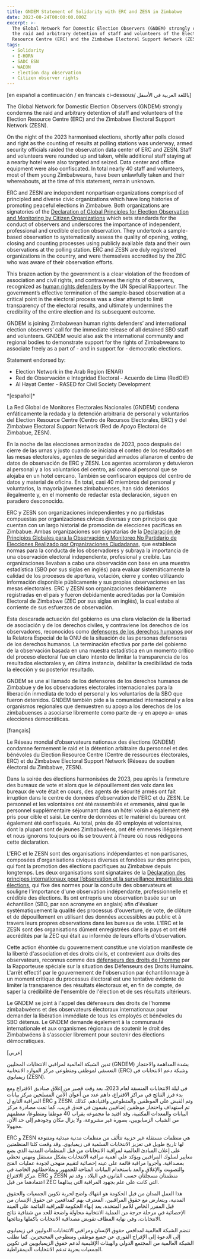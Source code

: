 ```yaml
---
title: GNDEM Statement of Solidarity with ERC and ZESN in Zimbabwe
date: 2023-08-24T00:00:00.000Z
excerpt: >-
  The Global Network for Domestic Election Observers (GNDEM) strongly condemns
  the raid and arbitrary detention of staff and volunteers of the Electoral
  Resource Centre (ERC) and the Zimbabwe Electoral Support Network (ZESN).
tags:
  - Solidarity
  - E-HORN
  - SADC ESN
  - WAEON
  - Election day observation
  - Citizen observer rights
---
```


\[en español a continuación / en francais ci-dessous/ باللغة العربية في الأسفل]

The Global Network for Domestic Election Observers (GNDEM) strongly condemns the raid and arbitrary detention of staff and volunteers of the Election Resource Centre (ERC) and the Zimbabwe Electoral Support Network (ZESN). 

On the night of the 2023 harmonised elections, shortly after polls closed and right as the counting of results at polling stations was underway, armed security officials raided the observation data center of ERC and ZESN. Staff and volunteers were rounded up and taken, while additional staff staying at a nearby hotel were also targeted and seized. Data center and office equipment were also confiscated. In total nearly 40 staff and volunteers, most of them young Zimbabweans, have been unlawfully taken and their whereabouts, at the time of this statement, remain unknown. 

ERC and ZESN are independent nonpartisan organizations comprised of principled and diverse civic organizations which have long histories of promoting peaceful elections in Zimbabwe. Both organizations are signatories of the [Declaration of Global Principles for Election Observation and Monitoring by Citizen Organizations](https://gndem.org/declaration-of-global-principles/) which sets standards for the conduct of observers and underscores the importance of independent, professional and credible election observation. They undertook a sample-based observation to systematically assess the quality of opening, voting, closing and counting processes using publicly available data and their own observations at the polling station. ERC and ZESN are duly registered organizations in the country, and were themselves accredited by the ZEC who was aware of their observation efforts.

This brazen action by the government is a clear violation of the freedom of association and civil rights, and contravenes the rights of observers, recognized as [human rights defenders](https://srdefenders.org/information/the-situation-of-election-observers-as-human-rights-defenders%ef%bf%bc/) by the UN Special Rapporteur. The government’s effective termination of the sample-based observation at a critical point in the electoral process was a clear attempt to limit transparency of the electoral results, and ultimately undermines the credibility of the entire election and its subsequent outcome. 

GNDEM is joining Zimbabwean human rights defenders’ and international election observers’ call for the immediate release of all detained SBO staff and volunteers. GNDEM would also ask the international community and regional bodies to demonstrate support for the rights of Zimbabweans to associate freely as a part of - and in support for - democratic elections.

Statement endorsed by:

* Election Network in the Arab Region (ENAR)
* Red de Observación e Integridad Electoral - Acuerdo de Lima (RedOIE)
* Al Hayat Center - RASED for Civil Society Development

\*\[español]\*

La Red Global de Monitores Electorales Nacionales (GNDEM) condena enfáticamente la redada y la detención arbitraria de personal y voluntarios del Election Resource Centre (Centro de Recursos Electorales, ERC) y del Zimbabwe Electoral Support Network (Red de Apoyo Electoral de Zimbabue, ZESN). 

En la noche de las elecciones armonizadas de 2023, poco después del cierre de las urnas y justo cuando se iniciaba el conteo de los resultados en las mesas electorales, agentes de seguridad armados allanaron el centro de datos de observación de ERC y ZESN. Los agentes acorralaron y detuvieron al personal y a los voluntarios del centro, así como al personal que se alojaba en un hotel cercano. También se confiscaron equipos del centro de datos y material de oficina. En total, casi 40 miembros del personal y voluntarios, la mayoría jóvenes zimbabuenses, han sido detenidos ilegalmente y, en el momento de redactar esta declaración, siguen en paradero desconocido. 

ERC y ZESN son organizaciones independientes y no partidistas compuestas por organizaciones cívicas diversas y con principios que cuentan con un largo historial de promoción de elecciones pacíficas en Zimbabue. Ambas organizaciones son signatarias de la [Declaración de Principios Globales para la Observación y Monitoreo No Partidario de Elecciones Realizado por Organizaciones Ciudadanas](https://gndem.org/es/declaration-of-global-principles/), que establece normas para la conducta de los observadores y subraya la importancia de una observación electoral independiente, profesional y creíble. Las organizaciones llevaban a cabo una observación con base en una muestra estadística (SBO por sus siglas en inglés) para evaluar sistemáticamente la calidad de los procesos de apertura, votación, cierre y conteo utilizando información disponible públicamente y sus propias observaciones en las mesas electorales. ERC y ZESN son organizaciones debidamente registradas en el país y fueron debidamente acreditadas por la Comisión Electoral de Zimbabwe (ZEC por sus siglas en inglés), la cual estaba al corriente de sus esfuerzos de observación.

Esta descarada actuación del gobierno es una clara violación de la libertad de asociación y de los derechos civiles, y contraviene los derechos de los observadores, reconocidos como [defensores de los derechos humanos](https://srdefenders.org/information/the-situation-of-election-observers-as-human-rights-defenders%ef%bf%bc/) por la Relatora Especial de la ONU de la situación de las personas defensoras de los derechos humanos. La terminación efectiva por parte del gobierno de la observación basada en una muestra estadística en un momento crítico del proceso electoral fue un claro intento de limitar la transparencia de los resultados electorales y, en última instancia, debilitar la credibilidad de toda la elección y su posterior resultado. 

GNDEM se une al llamado de los defensores de los derechos humanos de Zimbabue y de los observadores electorales internacionales para la liberación inmediata de todo el personal y los voluntarios de la SBO que fueron detenidos. GNDEM también pide a la comunidad internacional y a los organismos regionales que demuestren su apoyo a los derechos de los zimbabuenses a asociarse libremente como parte de -y en apoyo a- unas elecciones democráticas.

\[français]

Le Réseau mondial d’observateurs nationaux des élections (GNDEM) condamne fermement le raid et la détention arbitraire du personnel et des bénévoles du Election Resource Centre (Centre de ressources électorales, ERC) et du Zimbabwe Electoral Support Network (Réseau de soutien électoral du Zimbabwe, ZESN). 

Dans la soirée des élections harmonisées de 2023, peu après la fermeture des bureaux de vote et alors que le dépouillement des voix dans les bureaux de vote était en cours, des agents de sécurité armés ont fait irruption dans le centre de données d'observation de l'ERC et du ZESN. Le personnel et les volontaires ont été rassemblés et emmenés, ainsi que le personnel supplémentaire séjournant dans un hôtel voisin a également été pris pour cible et saisi. Le centre de données et le matériel du bureau ont également été confisqués. Au total, près de 40 employés et volontaires, dont la plupart sont de jeunes Zimbabwéens, ont été emmenés illégalement et nous ignorons toujours où ils se trouvent à l'heure où nous rédigeons cette déclaration. 

L'ERC et le ZESN sont des organisations indépendantes et non partisanes, composées d'organisations civiques diverses et fondées sur des principes, qui font la promotion des élections pacifiques au Zimbabwe depuis longtemps. Les deux organisations sont signataires de la [Déclaration des principes internationaux pour l’observation et la surveillance impartiales des élections](https://gndem.org/fr/declaration-of-global-principles/), qui fixe des normes pour la conduite des observateurs et souligne l'importance d'une observation indépendante, professionnelle et crédible des élections. Ils ont entrepris une observation basée sur un échantillon (SBO, par son acronyme en anglais) afin d'évaluer systématiquement la qualité des processus d'ouverture, de vote, de clôture et de dépouillement en utilisant des données accessibles au public et à travers leurs propres observations dans les bureaux de vote. L'ERC et le ZESN sont des organisations dûment enregistrées dans le pays et ont été accrédités par la ZEC qui était au informée de leurs efforts d'observation.

Cette action éhontée du gouvernement constitue une violation manifeste de la liberté d'association et des droits civils, et contrevient aux droits des observateurs, reconnus comme des [défenseurs des droits de l'homme](https://srdefenders.org/information/the-situation-of-election-observers-as-human-rights-defenders%ef%bf%bc/) par la Rapporteuse spéciale sur la situation des Défenseurs des Droits Humains. L'arrêt effectif par le gouvernement de l'observation par échantillonnage à un moment critique du processus électoral est une tentative évidente de limiter la transparence des résultats électoraux et, en fin de compte, de saper la crédibilité de l'ensemble de l'élection et de ses résultats ultérieurs. 

Le GNDEM se joint à l'appel des défenseurs des droits de l'homme zimbabwéens et des observateurs électoraux internationaux pour demander la libération immédiate de tous les employés et bénévoles du SBO détenus. Le GNDEM demande également à la communauté internationale et aux organismes régionaux de soutenir le droit des Zimbabwéens à s'associer librement pour soutenir des élections démocratiques.

\[عربي]

تدين الشبكة العالمية لمراقبي الانتخابات المحليين (GNDEM) بشدة المداهمة والاحتجاز التعسفي لموظفي ومتطوعي مركز الموارد الانتخابية (ERC) وشبكة دعم الانتخابات في زيمبابوي (ZESN). 

في ليلة الانتخابات المنسقة لعام 2023، بعد وقت قصير من إغلاق صناديق الاقتراع ومع بدء فرز النتائج في مراكز الاقتراع، داهم عدد من أعوان الأمن المسلحين مركز بيانات المراقبة التابع ل ERC و ZESN. وتم القبض على الموظفين والمتطوعين واقتيادهم، كذلك تم استهداف واحتجاز موظفين إضافيين يقيمون في فندق قريب. كما تمت مصادرة مركز البيانات والمعدات المكتبية. وقد اقتيد ما مجموعه يقراب 40 موظفا ومتطوعا، معظمهم من الشباب الزمبابويين، بصورة غير مشروعة، ولا يزال مكان وجودهم إلى حد الآن، مجهولا. 

ERC و ZESN هي منظمات مستقلة غير حزبية تتألف من منظمات مدنية مبدئية ومتنوعة لها تاريخ طويل في تعزيز الانتخابات السلمية في زيمبابوي. وقد وقعت كلتا المنظمتين على إعلان المبادئ العالمية لمراقبة الانتخابات من قبل المنظمات المدنية الذي يضع معايير لسلوك المراقبين ويؤكد على أهمية مراقبة الانتخابات بشكل مستقل ومهني تحظى بمصداقية. وأجروا مراقبة قائمة على عينه إحصائية لتقييم منهجي لجودة عمليات الفتح والتصويت والإغلاق والعد باستخدام البيانات المتاحة للجمهور وبملاحظاتهم الخاصة في مركز الاقتراع. ERC و ZESN منظمتان مسجلتان حسب القانون في البلاد ، وقد تم اعتمادهما من قبل ZEC التي كانت على علم بجهود المراقبة التي يبذلهما.

هذا العمل المدان من قبل الحكومة هو انتهاك واضح لحرية تكوين الجمعيات والحقوق المدنية، ويتعارض مع حقوق المراقبين، المعترف بهم كمدافعين عن حقوق الإنسان من قبل المقرر الخاص للأمم المتحدة. يعد إنهاء الحكومة للمراقبة القائمة على العينة الإحصائية في مرحلة حرجة من العملية الانتخابية محاولة واضحة للحد من شفافية نتائج الانتخابات، وفي نهاية المطاف تقويض مصداقية الانتخابات بأكملها ونتائجها. 

تنضم الشبكة العالمية لمدافعي حقوق الإنسان ومراقبي الانتخابات الدوليين في زيمبابوي إلى الدعوة إلى الإفراج الفوري عن جميع موظفي ومتطوعي المحتجزين. كما تطلب الشبكة العالمية من المجتمع الدولي والهيئات الإقليمية لدعم حقوق الزيمبابويين في تكوين الجمعيات بحرية تدعم الانتخابات الديمقراطية.
